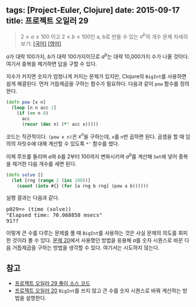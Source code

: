 tags: [Project-Euler, Clojure]
date: 2015-09-17
title: 프로젝트 오일러 29
---
> $2 \le a \le 100$ 이고 $2 \le b \le 100$인 a, b로 만들 수 있는 $a^b$의 개수
> 문제 자세히 보기: [[국어]](http://euler.synap.co.kr/prob_detail.php?id=29) [[영어]](https://projecteuler.net/problem=29)

$a$가 대략 100가지, $b$가 대략 100가지이므로 $a^b$는 대략 10,000가지 수가 나올 것이다. 여기서 중복을 제거하면 답을 구할 수 있다.<!--more-->

지수가 커지면 숫자가 엄청나게 커지는 문제가 있지만, Clojure의 `BigInt`를 사용하면 쉽게 해결된다. 먼저 거듭제곱을 구하는 함수가 필요하다. 다음과 같이 `pow` 함수를 정의한다.

```clojure
(defn pow [x n]
  (loop [n n acc 1]
    (if (<= n 0)
      acc
      (recur (dec n) (*' acc x)))))
```

코드는 직관적이다. `(pow x n)`은 $x^n$을 구하는데, `x`를 `n`번 곱하면 된다. 곱셈을 할 때 임의의 자릿수에 대해 계산할 수 있도록 `*'` 함수를 썼다.

이제 루프를 돌리며 $a$와 $b$를 2부터 100까지 변화시키며 $a^b$를 계산해 `Set`에 넣어 중복을 제거한 다음 개수를 세면 된다.

```clojure
(defn solve []
  (let [rng (range 2 (inc 100))]
    (count (into #{} (for [a rng b rng] (pow a b))))))
```

실행 결과는 다음과 같다.

<pre class="console">p029=> (time (solve))
"Elapsed time: 70.068858 msecs"
91??
</pre>

이렇게 큰 수를 다루는 문제를 풀 때 `BigInt`를 사용하는 것은 사실 문제의 의도를 회피한 것이라 볼 수 있다. [문제 20](/2015/05/20/project-euler-020/)에서 사용했던 방법을 응용해 $a$를 숫자 시퀀스로 바꾼 다음 거듭제곱을 구하는 방법을 생각할 수 있다. 여기서는 시도하지 않는다.

## 참고
* [프로젝트 오일러 29 풀이 소스 코드](https://github.com/ntalbs/euler/blob/master/src/p029.clj)
* [프로젝트 오일러 20](/2015/05/20/project-euler-020/)
`BigInt`를 쓰지 않고 큰 수를 숫자 시퀀스로 바꿔 계산하는 방법을 설명한다.

